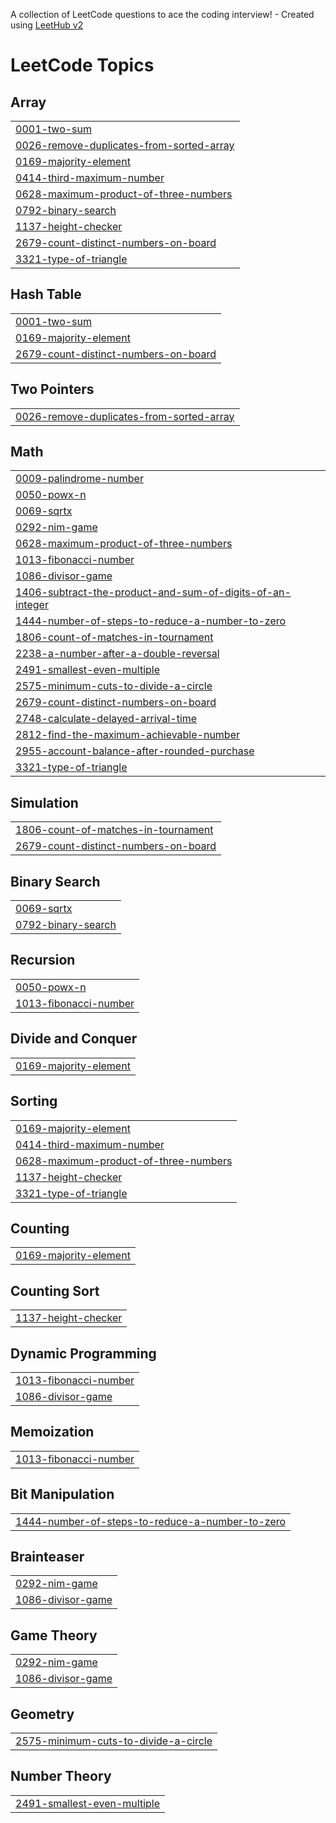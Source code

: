 A collection of LeetCode questions to ace the coding interview! - Created using [LeetHub v2](https://github.com/arunbhardwaj/LeetHub-2.0)
<!---LeetCode Topics Start-->
# LeetCode Topics
## Array
|  |
| ------- |
| [0001-two-sum](https://github.com/kiruthika0510/Leetcode-/tree/master/0001-two-sum) |
| [0026-remove-duplicates-from-sorted-array](https://github.com/kiruthika0510/Leetcode-/tree/master/0026-remove-duplicates-from-sorted-array) |
| [0169-majority-element](https://github.com/kiruthika0510/Leetcode-/tree/master/0169-majority-element) |
| [0414-third-maximum-number](https://github.com/kiruthika0510/Leetcode-/tree/master/0414-third-maximum-number) |
| [0628-maximum-product-of-three-numbers](https://github.com/kiruthika0510/Leetcode-/tree/master/0628-maximum-product-of-three-numbers) |
| [0792-binary-search](https://github.com/kiruthika0510/Leetcode-/tree/master/0792-binary-search) |
| [1137-height-checker](https://github.com/kiruthika0510/Leetcode-/tree/master/1137-height-checker) |
| [2679-count-distinct-numbers-on-board](https://github.com/kiruthika0510/Leetcode-/tree/master/2679-count-distinct-numbers-on-board) |
| [3321-type-of-triangle](https://github.com/kiruthika0510/Leetcode-/tree/master/3321-type-of-triangle) |
## Hash Table
|  |
| ------- |
| [0001-two-sum](https://github.com/kiruthika0510/Leetcode-/tree/master/0001-two-sum) |
| [0169-majority-element](https://github.com/kiruthika0510/Leetcode-/tree/master/0169-majority-element) |
| [2679-count-distinct-numbers-on-board](https://github.com/kiruthika0510/Leetcode-/tree/master/2679-count-distinct-numbers-on-board) |
## Two Pointers
|  |
| ------- |
| [0026-remove-duplicates-from-sorted-array](https://github.com/kiruthika0510/Leetcode-/tree/master/0026-remove-duplicates-from-sorted-array) |
## Math
|  |
| ------- |
| [0009-palindrome-number](https://github.com/kiruthika0510/Leetcode-/tree/master/0009-palindrome-number) |
| [0050-powx-n](https://github.com/kiruthika0510/Leetcode-/tree/master/0050-powx-n) |
| [0069-sqrtx](https://github.com/kiruthika0510/Leetcode-/tree/master/0069-sqrtx) |
| [0292-nim-game](https://github.com/kiruthika0510/Leetcode-/tree/master/0292-nim-game) |
| [0628-maximum-product-of-three-numbers](https://github.com/kiruthika0510/Leetcode-/tree/master/0628-maximum-product-of-three-numbers) |
| [1013-fibonacci-number](https://github.com/kiruthika0510/Leetcode-/tree/master/1013-fibonacci-number) |
| [1086-divisor-game](https://github.com/kiruthika0510/Leetcode-/tree/master/1086-divisor-game) |
| [1406-subtract-the-product-and-sum-of-digits-of-an-integer](https://github.com/kiruthika0510/Leetcode-/tree/master/1406-subtract-the-product-and-sum-of-digits-of-an-integer) |
| [1444-number-of-steps-to-reduce-a-number-to-zero](https://github.com/kiruthika0510/Leetcode-/tree/master/1444-number-of-steps-to-reduce-a-number-to-zero) |
| [1806-count-of-matches-in-tournament](https://github.com/kiruthika0510/Leetcode-/tree/master/1806-count-of-matches-in-tournament) |
| [2238-a-number-after-a-double-reversal](https://github.com/kiruthika0510/Leetcode-/tree/master/2238-a-number-after-a-double-reversal) |
| [2491-smallest-even-multiple](https://github.com/kiruthika0510/Leetcode-/tree/master/2491-smallest-even-multiple) |
| [2575-minimum-cuts-to-divide-a-circle](https://github.com/kiruthika0510/Leetcode-/tree/master/2575-minimum-cuts-to-divide-a-circle) |
| [2679-count-distinct-numbers-on-board](https://github.com/kiruthika0510/Leetcode-/tree/master/2679-count-distinct-numbers-on-board) |
| [2748-calculate-delayed-arrival-time](https://github.com/kiruthika0510/Leetcode-/tree/master/2748-calculate-delayed-arrival-time) |
| [2812-find-the-maximum-achievable-number](https://github.com/kiruthika0510/Leetcode-/tree/master/2812-find-the-maximum-achievable-number) |
| [2955-account-balance-after-rounded-purchase](https://github.com/kiruthika0510/Leetcode-/tree/master/2955-account-balance-after-rounded-purchase) |
| [3321-type-of-triangle](https://github.com/kiruthika0510/Leetcode-/tree/master/3321-type-of-triangle) |
## Simulation
|  |
| ------- |
| [1806-count-of-matches-in-tournament](https://github.com/kiruthika0510/Leetcode-/tree/master/1806-count-of-matches-in-tournament) |
| [2679-count-distinct-numbers-on-board](https://github.com/kiruthika0510/Leetcode-/tree/master/2679-count-distinct-numbers-on-board) |
## Binary Search
|  |
| ------- |
| [0069-sqrtx](https://github.com/kiruthika0510/Leetcode-/tree/master/0069-sqrtx) |
| [0792-binary-search](https://github.com/kiruthika0510/Leetcode-/tree/master/0792-binary-search) |
## Recursion
|  |
| ------- |
| [0050-powx-n](https://github.com/kiruthika0510/Leetcode-/tree/master/0050-powx-n) |
| [1013-fibonacci-number](https://github.com/kiruthika0510/Leetcode-/tree/master/1013-fibonacci-number) |
## Divide and Conquer
|  |
| ------- |
| [0169-majority-element](https://github.com/kiruthika0510/Leetcode-/tree/master/0169-majority-element) |
## Sorting
|  |
| ------- |
| [0169-majority-element](https://github.com/kiruthika0510/Leetcode-/tree/master/0169-majority-element) |
| [0414-third-maximum-number](https://github.com/kiruthika0510/Leetcode-/tree/master/0414-third-maximum-number) |
| [0628-maximum-product-of-three-numbers](https://github.com/kiruthika0510/Leetcode-/tree/master/0628-maximum-product-of-three-numbers) |
| [1137-height-checker](https://github.com/kiruthika0510/Leetcode-/tree/master/1137-height-checker) |
| [3321-type-of-triangle](https://github.com/kiruthika0510/Leetcode-/tree/master/3321-type-of-triangle) |
## Counting
|  |
| ------- |
| [0169-majority-element](https://github.com/kiruthika0510/Leetcode-/tree/master/0169-majority-element) |
## Counting Sort
|  |
| ------- |
| [1137-height-checker](https://github.com/kiruthika0510/Leetcode-/tree/master/1137-height-checker) |
## Dynamic Programming
|  |
| ------- |
| [1013-fibonacci-number](https://github.com/kiruthika0510/Leetcode-/tree/master/1013-fibonacci-number) |
| [1086-divisor-game](https://github.com/kiruthika0510/Leetcode-/tree/master/1086-divisor-game) |
## Memoization
|  |
| ------- |
| [1013-fibonacci-number](https://github.com/kiruthika0510/Leetcode-/tree/master/1013-fibonacci-number) |
## Bit Manipulation
|  |
| ------- |
| [1444-number-of-steps-to-reduce-a-number-to-zero](https://github.com/kiruthika0510/Leetcode-/tree/master/1444-number-of-steps-to-reduce-a-number-to-zero) |
## Brainteaser
|  |
| ------- |
| [0292-nim-game](https://github.com/kiruthika0510/Leetcode-/tree/master/0292-nim-game) |
| [1086-divisor-game](https://github.com/kiruthika0510/Leetcode-/tree/master/1086-divisor-game) |
## Game Theory
|  |
| ------- |
| [0292-nim-game](https://github.com/kiruthika0510/Leetcode-/tree/master/0292-nim-game) |
| [1086-divisor-game](https://github.com/kiruthika0510/Leetcode-/tree/master/1086-divisor-game) |
## Geometry
|  |
| ------- |
| [2575-minimum-cuts-to-divide-a-circle](https://github.com/kiruthika0510/Leetcode-/tree/master/2575-minimum-cuts-to-divide-a-circle) |
## Number Theory
|  |
| ------- |
| [2491-smallest-even-multiple](https://github.com/kiruthika0510/Leetcode-/tree/master/2491-smallest-even-multiple) |
<!---LeetCode Topics End-->